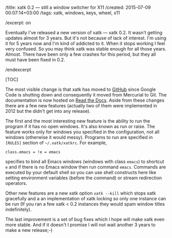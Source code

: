 /title: xatk 0.2 — still a window switcher for X11
/created: 2015-07-09 00:07:14+03:00
/tags: xatk, windows, keys, wheel, x11

/excerpt: on

Eventually I've released a new version of xatk — xatk 0.2. It wasn't
getting updates almost for 3 years. But it's not because of lack of
interest. I'm using it for 5 years now and I'm kind of addicted to it.
When it stops working I feel very confused. So you may think xatk was
stable enough for all those years. Almost. There have been only a few
crashes for this period, but they all must have been fixed in 0.2.

/endexcerpt

[TOC]

[GitHub]: https://github.com/vlevit/xatk
[Read the Docs]: http://xatk.readthedocs.org/en/latest/

The most visible change is that xatk has moved to [GitHub] since
Google Code is shutting down and consequently it moved from Mercurial
to Git. The documentation is now hosted on [Read the Docs]. Aside from
these changes there are a few new features (actually two of them were
implemented in 2012 but the didn't get into any release).

The first and the most interesting new feature is the ability to run
the program if it has no open windows. It's also known as run or
raise. The feature works only for windows you specified in the
configuration, not all windows (otherwise it would messy). Programs to
run are specified in `[RULES]` section of `~/.xatk/xatkrc`. For
example,

    class.emacs = !e = emacs

specifies to bind all Emacs windows (windows with class `emacs`) to
shortcut `e` and if there is no Emacs window then run command `emacs`.
Commands are executed by your default shell so you can use shell
constructs here like setting environment variables (before the
command) or stream redirection operators.

Other new features are a new xatk option `xatk --kill` which stops
xatk gracefully and a an implementation of xatk locking so only one
instance can be run (If you ran a few xatk < 0.2 instances they would
spam window titles indefinitely).

The last improvement is a set of bug fixes which I hope will make xatk
even more stable. And if it doesn't I promise I will not wait another
3 years to make a new release;-)
